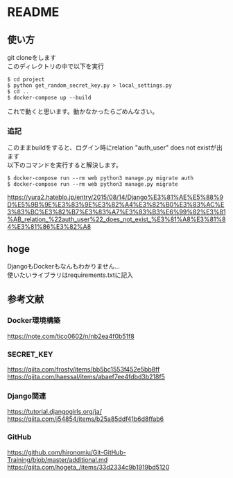 # README
## 使い方
git cloneをします  
このディレクトリの中で以下を実行
```
$ cd project
$ python get_random_secret_key.py > local_settings.py
$ cd ..
$ docker-compose up --build
```
これで動くと思います。動かなかったらごめんなさい。

### 追記 
このままbuildをすると、ログイン時にrelation "auth_user" does not existが出ます  
以下のコマンドを実行すると解決します。  
```
$ docker-compose run --rm web python3 manage.py migrate auth
$ docker-compose run --rm web python3 manage.py migrate
```
https://yura2.hateblo.jp/entry/2015/08/14/Django%E3%81%AE%E5%88%9D%E5%9B%9E%E3%83%9E%E3%82%A4%E3%82%B0%E3%83%AC%E3%83%BC%E3%82%B7%E3%83%A7%E3%83%B3%E6%99%82%E3%81%AB_relation_%22auth_user%22_does_not_exist_%E3%81%A8%E3%81%84%E3%81%86%E3%82%A8

## hoge
DjangoもDockerもなんもわかりません…    
使いたいライブラリはrequirements.txtに記入  

## 参考文献
### Docker環境構築
https://note.com/tico0602/n/nb2ea4f0b51f8

### SECRET_KEY
https://qiita.com/frosty/items/bb5bc1553f452e5bb8ff  
https://qiita.com/haessal/items/abaef7ee4fdbd3b218f5  

### Django関連
https://tutorial.djangogirls.org/ja/
https://qiita.com/j54854/items/b25a85ddf41b6d8ffab6

### GitHub
https://github.com/hironomiu/Git-GitHub-Training/blob/master/additional.md
https://qiita.com/hogeta_/items/33d2334c9b1919bd5120
